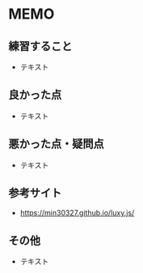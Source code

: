# MEMO

## 練習すること
- テキスト

## 良かった点
- テキスト

## 悪かった点・疑問点
- テキスト

## 参考サイト
- https://min30327.github.io/luxy.js/

## その他
- テキスト
